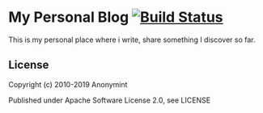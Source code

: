 My Personal Blog [![Build Status](https://travis-ci.org/anonymint/anonymint.github.com.png?branch=master)](https://travis-ci.org/anonymint/anonymint.github.com)
=======

This is my personal place where i write, share something I discover so far.


License
-------

Copyright (c) 2010-2019 Anonymint

Published under Apache Software License 2.0, see LICENSE
